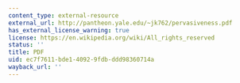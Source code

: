 ```yaml
---
content_type: external-resource
external_url: http://pantheon.yale.edu/~jk762/pervasiveness.pdf
has_external_license_warning: true
license: https://en.wikipedia.org/wiki/All_rights_reserved
status: ''
title: PDF
uid: ec7f7611-bde1-4092-9fdb-ddd98360714a
wayback_url: ''
---
```

